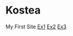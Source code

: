 # Kostea
My First Site
[Ex1](https://kostea123.github.io/first/index.html)
[Ex2](https://kostea123.github.io/chinchilla/)
[Ex3](https://kostea123.github.io/lectie1/orar.html)
